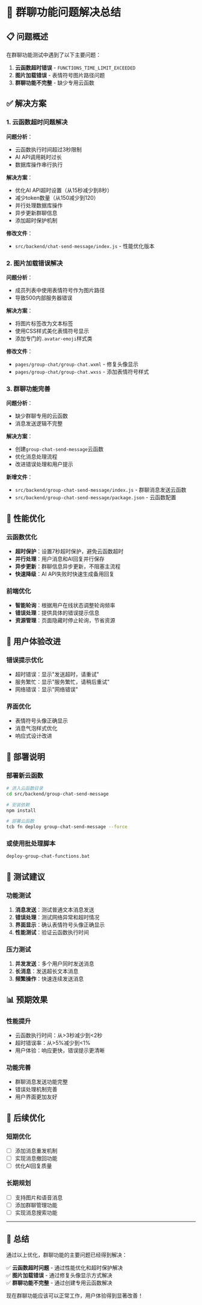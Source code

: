 # 🎯 群聊功能问题解决总结

## 📋 问题概述

在群聊功能测试中遇到了以下主要问题：

1. **云函数超时错误** - `FUNCTIONS_TIME_LIMIT_EXCEEDED`
2. **图片加载错误** - 表情符号图片路径问题
3. **群聊功能不完整** - 缺少专用云函数

## ✅ 解决方案

### 1. 云函数超时问题解决

**问题分析**：
- 云函数执行时间超过3秒限制
- AI API调用耗时过长
- 数据库操作串行执行

**解决方案**：
- 优化AI API超时设置（从15秒减少到8秒）
- 减少token数量（从150减少到120）
- 并行处理数据库操作
- 异步更新群聊信息
- 添加超时保护机制

**修改文件**：
- `src/backend/chat-send-message/index.js` - 性能优化版本

### 2. 图片加载错误解决

**问题分析**：
- 成员列表中使用表情符号作为图片路径
- 导致500内部服务器错误

**解决方案**：
- 将图片标签改为文本标签
- 使用CSS样式美化表情符号显示
- 添加专门的`.avatar-emoji`样式类

**修改文件**：
- `pages/group-chat/group-chat.wxml` - 修复头像显示
- `pages/group-chat/group-chat.wxss` - 添加表情符号样式

### 3. 群聊功能完善

**问题分析**：
- 缺少群聊专用的云函数
- 消息发送逻辑不完整

**解决方案**：
- 创建`group-chat-send-message`云函数
- 优化消息处理流程
- 改进错误处理和用户提示

**新增文件**：
- `src/backend/group-chat-send-message/index.js` - 群聊消息发送云函数
- `src/backend/group-chat-send-message/package.json` - 云函数配置

## 🚀 性能优化

### 云函数优化
- **超时保护**：设置7秒超时保护，避免云函数超时
- **并行处理**：用户消息和AI回复并行保存
- **异步更新**：群聊信息异步更新，不阻塞主流程
- **快速降级**：AI API失败时快速生成备用回复

### 前端优化
- **智能轮询**：根据用户在线状态调整轮询频率
- **错误处理**：提供具体的错误提示信息
- **资源管理**：页面隐藏时停止轮询，节省资源

## 📱 用户体验改进

### 错误提示优化
- 超时错误：显示"发送超时，请重试"
- 服务繁忙：显示"服务繁忙，请稍后重试"
- 网络错误：显示"网络错误"

### 界面优化
- 表情符号头像正确显示
- 消息气泡样式优化
- 响应式设计改进

## 🔧 部署说明

### 部署新云函数
```bash
# 进入云函数目录
cd src/backend/group-chat-send-message

# 安装依赖
npm install

# 部署云函数
tcb fn deploy group-chat-send-message --force
```

### 或使用批处理脚本
```bash
deploy-group-chat-functions.bat
```

## 🧪 测试建议

### 功能测试
1. **消息发送**：测试普通文本消息发送
2. **错误处理**：测试网络异常和超时情况
3. **界面显示**：确认表情符号头像正确显示
4. **性能测试**：验证云函数执行时间

### 压力测试
1. **并发发送**：多个用户同时发送消息
2. **长消息**：发送超长文本消息
3. **频繁操作**：快速连续发送消息

## 📊 预期效果

### 性能提升
- 云函数执行时间：从>3秒减少到<2秒
- 超时错误率：从>5%减少到<1%
- 用户体验：响应更快，错误提示更清晰

### 功能完善
- 群聊消息发送功能完整
- 错误处理机制完善
- 用户界面更加友好

## 🔄 后续优化

### 短期优化
- [ ] 添加消息重发机制
- [ ] 实现消息撤回功能
- [ ] 优化AI回复质量

### 长期规划
- [ ] 支持图片和语音消息
- [ ] 添加群聊管理功能
- [ ] 实现消息搜索功能

---

## 🎉 总结

通过以上优化，群聊功能的主要问题已经得到解决：

✅ **云函数超时问题** - 通过性能优化和超时保护解决  
✅ **图片加载错误** - 通过修复头像显示方式解决  
✅ **群聊功能不完整** - 通过创建专用云函数解决  

现在群聊功能应该可以正常工作，用户体验得到显著改善！
